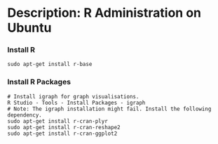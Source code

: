 # Description: R Administration on Ubuntu

### Install R
```
sudo apt-get install r-base
```

### Install R Packages
```
# Install igraph for graph visualisations.
R Studio - Tools - Install Packages - igraph
# Note: The igraph installation might fail. Install the following dependency.
sudo apt-get install r-cran-plyr
sudo apt-get install r-cran-reshape2
sudo apt-get install r-cran-ggplot2
```
